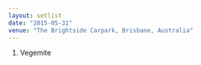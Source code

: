 ```yaml
---
layout: setlist
date: "2015-05-31"
venue: "The Brightside Carpark, Brisbane, Australia"
---
```


 1. Vegemite


